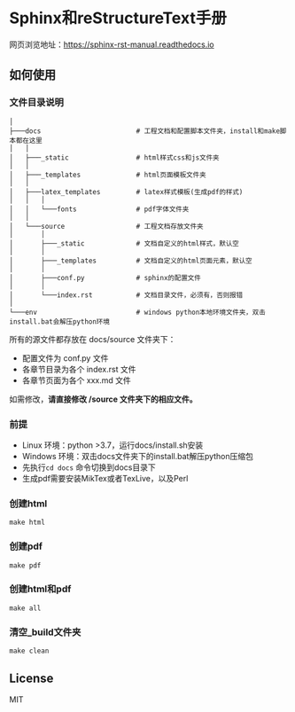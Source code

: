 # Sphinx和reStructureText手册

网页浏览地址：<https://sphinx-rst-manual.readthedocs.io>

## 如何使用

### 文件目录说明

```
│
├───docs                        # 工程文档和配置脚本文件夹，install和make脚本都在这里
│   │
│   ├───_static                 # html样式css和js文件夹
│   │
│   ├───_templates              # html页面模板文件夹
│   │
│   ├───latex_templates         # latex样式模板(生成pdf的样式)
│   │   │
│   │   └───fonts               # pdf字体文件夹
│   │
│   └───source                  # 工程文档存放文件夹
│       │
│       ├───_static             # 文档自定义的html样式，默认空
│       │
│       ├───_templates          # 文档自定义的html页面元素，默认空
│       │
│       ├───conf.py             # sphinx的配置文件
│       │
│       └───index.rst           # 文档目录文件，必须有，否则报错
│
└───env                         # windows python本地环境文件夹，双击install.bat会解压python环境

```

所有的源文件都存放在 docs/source 文件夹下：

- 配置文件为 conf.py 文件
- 各章节目录为各个 index.rst 文件
- 各章节页面为各个 xxx.md 文件

如需修改，**请直接修改 /source 文件夹下的相应文件。**

### 前提
- Linux 环境：python >3.7，运行docs/install.sh安装
- Windows 环境：双击docs文件夹下的install.bat解压python压缩包
- 先执行```cd docs``` 命令切换到docs目录下
- 生成pdf需要安装MikTex或者TexLive，以及Perl

### 创建html

```
make html
```

### 创建pdf

```
make pdf
```

### 创建html和pdf

```
make all
```

### 清空_build文件夹

```
make clean
```

## License

MIT